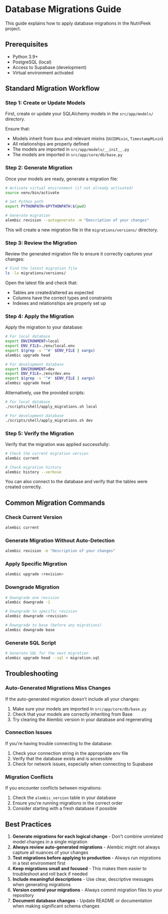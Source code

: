 # Database Migrations Guide

This guide explains how to apply database migrations in the NutriPeek project.

## Prerequisites

- Python 3.9+
- PostgreSQL (local)
- Access to Supabase (development)
- Virtual environment activated

## Standard Migration Workflow

### Step 1: Create or Update Models

First, create or update your SQLAlchemy models in the `src/app/models/` directory.

Ensure that:
- Models inherit from `Base` and relevant mixins (`UUIDMixin`, `TimestampMixin`)
- All relationships are properly defined
- The models are imported in `src/app/models/__init__.py`
- The models are imported in `src/app/core/db/base.py`

### Step 2: Generate Migration

Once your models are ready, generate a migration file:

```bash
# Activate virtual environment (if not already activated)
source venv/bin/activate

# Set Python path
export PYTHONPATH=$PYTHONPATH:$(pwd)

# Generate migration
alembic revision --autogenerate -m "Description of your changes"
```

This will create a new migration file in the `migrations/versions/` directory.

### Step 3: Review the Migration

Review the generated migration file to ensure it correctly captures your changes:

```bash
# Find the latest migration file
ls -la migrations/versions/
```

Open the latest file and check that:
- Tables are created/altered as expected
- Columns have the correct types and constraints
- Indexes and relationships are properly set up

### Step 4: Apply the Migration

Apply the migration to your database:

```bash
# For local database
export ENVIRONMENT=local
export ENV_FILE=./env/local.env
export $(grep -v '^#' $ENV_FILE | xargs)
alembic upgrade head

# For development database
export ENVIRONMENT=dev
export ENV_FILE=./env/dev.env
export $(grep -v '^#' $ENV_FILE | xargs)
alembic upgrade head
```

Alternatively, use the provided scripts:

```bash
# For local database
./scripts/shell/apply_migrations.sh local

# For development database
./scripts/shell/apply_migrations.sh dev
```

### Step 5: Verify the Migration

Verify that the migration was applied successfully:

```bash
# Check the current migration version
alembic current

# Check migration history
alembic history --verbose
```

You can also connect to the database and verify that the tables were created correctly.

## Common Migration Commands

### Check Current Version

```bash
alembic current
```

### Generate Migration Without Auto-Detection

```bash
alembic revision -m "Description of your changes"
```

### Apply Specific Migration

```bash
alembic upgrade <revision>
```

### Downgrade Migration

```bash
# Downgrade one revision
alembic downgrade -1

# Downgrade to specific revision
alembic downgrade <revision>

# Downgrade to base (before any migrations)
alembic downgrade base
```

### Generate SQL Script

```bash
# Generate SQL for the next migration
alembic upgrade head --sql > migration.sql
```

## Troubleshooting

### Auto-Generated Migrations Miss Changes

If the auto-generated migration doesn't include all your changes:

1. Make sure your models are imported in `src/app/core/db/base.py`
2. Check that your models are correctly inheriting from Base
3. Try clearing the Alembic version in your database and regenerating

### Connection Issues

If you're having trouble connecting to the database:

1. Check your connection string in the appropriate env file
2. Verify that the database exists and is accessible
3. Check for network issues, especially when connecting to Supabase

### Migration Conflicts

If you encounter conflicts between migrations:

1. Check the `alembic_version` table in your database
2. Ensure you're running migrations in the correct order
3. Consider starting with a fresh database if possible

## Best Practices

1. **Generate migrations for each logical change** - Don't combine unrelated model changes in a single migration
2. **Always review auto-generated migrations** - Alembic might not always capture all nuances of your changes
3. **Test migrations before applying to production** - Always run migrations in a test environment first
4. **Keep migrations small and focused** - This makes them easier to troubleshoot and roll back if needed
5. **Include meaningful descriptions** - Use clear, descriptive messages when generating migrations
6. **Version control your migrations** - Always commit migration files to your repository
7. **Document database changes** - Update README or documentation when making significant schema changes